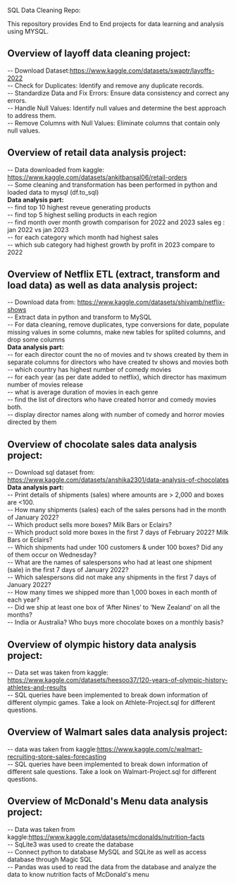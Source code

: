 SQL Data Cleaning Repo:

This repository provides End to End projects for data learning and analysis using MYSQL.


## Overview of layoff data cleaning project:
-- Download Dataset:https://www.kaggle.com/datasets/swaptr/layoffs-2022  
-- Check for Duplicates: Identify and remove any duplicate records.  
-- Standardize Data and Fix Errors: Ensure data consistency and correct any errors.  
-- Handle Null Values: Identify null values and determine the best approach to address them.  
-- Remove Columns with Null Values: Eliminate columns that contain only null values.   

## Overview of retail data analysis project:  
-- Data downloaded from kaggle: https://www.kaggle.com/datasets/ankitbansal06/retail-orders  
-- Some cleaning and transformation has been performed in python and loaded data to mysql (df.to_sql)   
**Data analysis part:**   
-- find top 10 highest reveue generating products     
-- find top 5 highest selling products in each region  
-- find month over month growth comparison for 2022 and 2023 sales eg : jan 2022 vs jan 2023  
-- for each category which month had highest sales   
-- which sub category had highest growth by profit in 2023 compare to 2022  

## Overview of Netflix ETL (extract, transform and load data) as well as data analysis project:   
-- Download data from: https://www.kaggle.com/datasets/shivamb/netflix-shows  
-- Extract data in python and transform to MySQL  
-- For data cleaning, remove duplicates, type conversions for date, populate missing values in some columns, make new tables for splited columns, and drop some columns    
**Data analysis part:**  
-- for each director count the no of movies and tv shows created by them in separate columns for directors who have created tv shows and movies both  
-- which country has highest number of comedy movies   
-- for each year (as per date added to netflix), which director has maximum number of movies release  
-- what is average duration of movies in each genre  
-- find the list of directors who have created horror and comedy movies both.  
-- display director names along with number of comedy and horror movies directed by them   

## Overview of chocolate sales data analysis project:     
-- Download sql dataset from: https://www.kaggle.com/datasets/anshika2301/data-analysis-of-chocolates       
**Data analysis part:**  
-- Print details of shipments (sales) where amounts are > 2,000 and boxes are <100.  
-- How many shipments (sales) each of the sales persons had in the month of January 2022?  
-- Which product sells more boxes? Milk Bars or Eclairs?  
-- Which product sold more boxes in the first 7 days of February 2022? Milk Bars or Eclairs?  
-- Which shipments had under 100 customers & under 100 boxes? Did any of them occur on Wednesday?  
-- What are the names of salespersons who had at least one shipment (sale) in the first 7 days of January 2022?  
-- Which salespersons did not make any shipments in the first 7 days of January 2022?  
-- How many times we shipped more than 1,000 boxes in each month of each year?  
-- Did we ship at least one box of ‘After Nines’ to ‘New Zealand’ on all the months?  
-- India or Australia? Who buys more chocolate boxes on a monthly basis?

## Overview of olympic history data analysis project:    
-- Data set was taken from kaggle: https://www.kaggle.com/datasets/heesoo37/120-years-of-olympic-history-athletes-and-results    
-- SQL queries have been implemented to break down information of different olympic games. Take a look on Athlete-Project.sql for different questions.      

## Overview of Walmart sales data analysis project:    
-- data was taken from kaggle:https://www.kaggle.com/c/walmart-recruiting-store-sales-forecasting  
-- SQL queries have been implemented to break down information of different sale questions. Take a look on Walmart-Project.sql for different questions.          

## Overview of McDonald's Menu data analysis project:       
-- Data was taken from kaggle:https://www.kaggle.com/datasets/mcdonalds/nutrition-facts    
-- SqLite3 was used to create the database  
-- Connect python to database MySQL and SQLite as well as access database through Magic SQL   
-- Pandas was used to read the data from the database and analyze the data to know nutrition facts of McDonald's menu  
